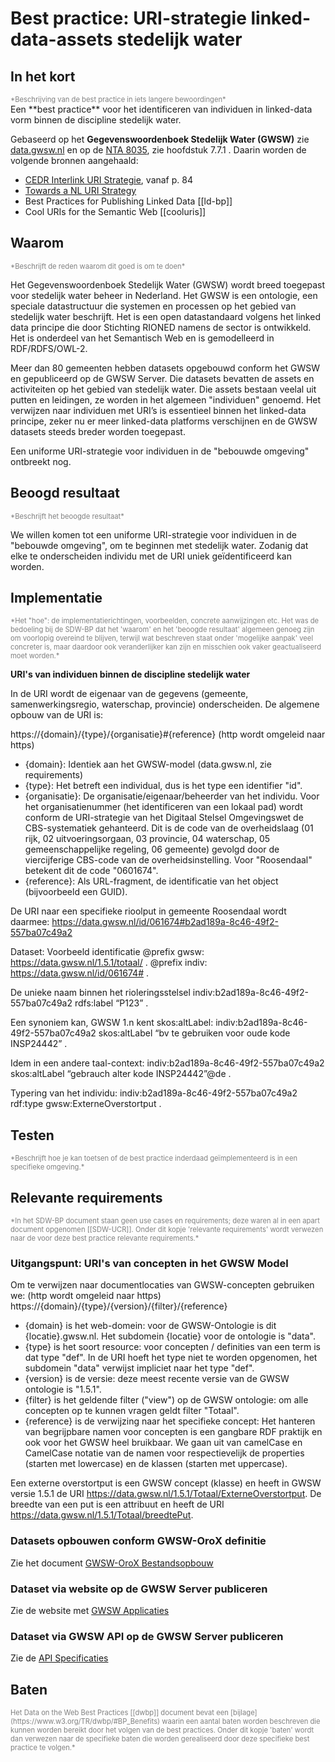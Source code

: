 # Best practice: URI-strategie linked-data-assets stedelijk water

## In het kort
<div style="color:gray;font-size:0.8em;">*Beschrijving van de best practice in iets langere bewoordingen*</div>
Een **best practice** voor het identificeren van individuen in linked-data vorm binnen de discipline stedelijk water.

Gebaseerd op het **Gegevenswoordenboek Stedelijk Water (GWSW)** zie [data.gwsw.nl](https://data.gwsw.nl) en op de 
[NTA 8035](https://www.nen.nl/NEN-Shop/Norm/NTA-80352020-nl.htm), zie hoofdstuk 7.7.1 . Daarin worden de volgende bronnen aangehaald:
* [CEDR Interlink URI Strategie](https://www.roadotl.eu/static/media/INTERLINK_D4._Defining_the_Principles_9Okqubw.PDF), vanaf p. 84
* [Towards a NL URI Strategy](https://www.geonovum.nl/uploads/documents/D1-2013-09-19_Towards_a_NL_URI_Strategy.pdf) 
* Best Practices for Publishing Linked Data [[ld-bp]]
* Cool URIs for the Semantic Web [[cooluris]]

## Waarom
<div style="color:gray;font-size:0.8em;">*Beschrijft de reden waarom dit goed is om te doen*</div>

Het Gegevenswoordenboek Stedelijk Water (GWSW) wordt breed toegepast voor stedelijk water beheer in Nederland. Het GWSW is een ontologie, een speciale datastructuur die systemen en processen op het gebied van stedelijk water beschrijft. Het is een open datastandaard volgens het linked data principe die door Stichting RIONED namens de sector is ontwikkeld. Het is onderdeel van het Semantisch Web en is gemodelleerd in RDF/RDFS/OWL-2. 

Meer dan 80 gemeenten hebben datasets opgebouwd conform het GWSW en gepubliceerd op de GWSW Server. Die datasets bevatten de assets en activiteiten op het gebied van stedelijk water. Die assets bestaan veelal uit putten en leidingen, ze worden in het algemeen "individuen" genoemd. Het verwijzen naar individuen met URI’s is essentieel binnen het linked-data principe, zeker nu er meer linked-data platforms verschijnen en de GWSW datasets steeds breder worden toegepast.

Een uniforme URI-strategie voor individuen in de "bebouwde omgeving" ontbreekt nog. 

## Beoogd resultaat
<div style="color:gray;font-size:0.8em;">*Beschrijft het beoogde resultaat*</div>

We willen komen tot een uniforme URI-strategie voor individuen in de "bebouwde omgeving", om te beginnen met stedelijk water. Zodanig dat elke te onderscheiden individu met de URI uniek geïdentificeerd kan worden. 

## Implementatie

<div style="color:gray;font-size:0.8em;">*Het "hoe": de implementatierichtingen, voorbeelden, concrete aanwijzingen etc. Het was de bedoeling bij de SDW-BP dat het 'waarom' en het 'beoogde resultaat' algemeen genoeg zijn om voorlopig overeind te blijven, terwijl wat beschreven staat onder 'mogelijke aanpak' veel concreter is, maar daardoor ook veranderlijker kan zijn en misschien ook vaker geactualiseerd moet worden.*</div>

**URI's van individuen binnen de discipline stedelijk water**

In de URI wordt de eigenaar van de gegevens (gemeente, samenwerkingsregio, waterschap, provincie) onderscheiden.
De algemene opbouw van de URI is:

https://{domain}/{type}/{organisatie}#{reference} (http wordt omgeleid naar https)

* {domain}: Identiek aan het GWSW-model (data.gwsw.nl, zie requirements)
* {type}: Het betreft een individual, dus is het type een identifier "id".
* {organisatie}: De organisatie/eigenaar/beheerder van het individu. Voor het organisatienummer (het identificeren van een lokaal pad) wordt conform de URI-strategie van het Digitaal Stelsel Omgevingswet de CBS-systematiek gehanteerd. Dit is de code van de overheidslaag (01 rijk, 02 uitvoeringsorgaan, 03 provincie, 04 waterschap, 05 gemeenschappelijke regeling, 06 gemeente) gevolgd door de viercijferige CBS-code van de overheidsinstelling. Voor "Roosendaal" betekent dit de code "0601674".
* {reference}: Als URL-fragment, de identificatie van het object (bijvoorbeeld een GUID).
 
De URI naar een specifieke rioolput in gemeente Roosendaal wordt daarmee:
https://data.gwsw.nl/id/061674#b2ad189a-8c46-49f2-557ba07c49a2 

Dataset: Voorbeeld identificatie
@prefix gwsw:    	<https://data.gwsw.nl/1.5.1/totaal/> . 
@prefix indiv:    	<https://data.gwsw.nl/id/061674#> . 

De unieke naam binnen het rioleringsstelsel
indiv:b2ad189a-8c46-49f2-557ba07c49a2 rdfs:label “P123” . 

Een synoniem kan, GWSW 1.n kent skos:altLabel:
indiv:b2ad189a-8c46-49f2-557ba07c49a2 skos:altLabel “bv te gebruiken voor oude kode INSP24442” .

Idem in een andere taal-context:
indiv:b2ad189a-8c46-49f2-557ba07c49a2 skos:altLabel “gebrauch alter kode INSP24442”@de .

Typering van het individu:
indiv:b2ad189a-8c46-49f2-557ba07c49a2	rdf:type gwsw:ExterneOverstortput .

## Testen 
<div style="color:gray;font-size:0.8em;">*Beschrijft hoe je kan toetsen of de best practice inderdaad geïmplementeerd is in een specifieke omgeving.*</div>

## Relevante requirements
<div style="color:gray;font-size:0.8em;">*In het SDW-BP document staan geen use cases en requirements; deze waren al in een apart document opgenomen [[SDW-UCR]]. Onder dit kopje 'relevante requirements' wordt verwezen naar de voor deze best practice relevante requirements.*</div>

### Uitgangspunt: URI's van concepten in het GWSW Model

Om te verwijzen naar documentlocaties van GWSW-concepten gebruiken we: (http wordt omgeleid naar https)
https://{domain}/{type}/{version}/{filter}/{reference}

* {domain} is het web-domein: voor de GWSW-Ontologie is dit {locatie}.gwsw.nl. Het subdomein {locatie} voor de ontologie is "data".
* {type} is het soort resource: voor concepten / definities van een term is dat type "def". In de URI hoeft het type niet te worden opgenomen, het subdomein "data" verwijst impliciet naar het type "def".
* {version} is de versie: deze meest recente versie van de GWSW ontologie is "1.5.1".
* {filter} is het geldende filter ("view") op de GWSW ontologie: om alle concepten op te kunnen vragen geldt filter "Totaal".
* {reference} is de verwijzing naar het specifieke concept:
Het hanteren van begrijpbare namen voor concepten is een gangbare RDF praktijk en ook voor het GWSW heel bruikbaar. We gaan uit van camelCase en CamelCase notatie van de namen voor respectievelijk de properties (starten met lowercase) en de klassen (starten met uppercase).

Een externe overstortput is een GWSW concept (klasse) en heeft in GWSW versie 1.5.1 de URI https://data.gwsw.nl/1.5.1/Totaal/ExterneOverstortput.
De breedte van een put is een attribuut en heeft de URI https://data.gwsw.nl/1.5.1/Totaal/breedtePut.

### Datasets opbouwen conform GWSW-OroX definitie
Zie het document [GWSW-OroX Bestandsopbouw](https://apps.gwsw.nl/doc/GWSW.orox%20Beschrijving.pdf)

### Dataset via website op de GWSW Server publiceren
Zie de website met [GWSW Applicaties](https://apps.gwsw.nl)

### Dataset via GWSW API op de GWSW Server publiceren
Zie de [API Specificaties](https://apps.gwsw.nl/item_redoc) 

## Baten
<div style="color:gray;font-size:0.8em;">Het Data on the Web Best Practices [[dwbp]] document bevat een [bijlage](https://www.w3.org/TR/dwbp/#BP_Benefits) waarin een aantal baten worden beschreven die kunnen worden bereikt door het volgen van de best practices. Onder dit kopje 'baten' wordt dan verwezen naar de specifieke baten die worden gerealiseerd door deze specifieke best practice te volgen.*</div>
